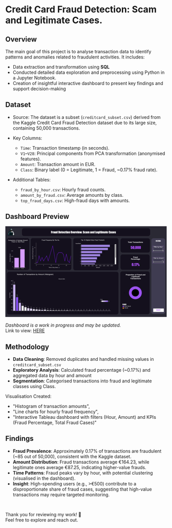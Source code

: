 # Credit Card Fraud Detection: Scam and Legitimate Cases.

## Overview

The main goal of this project is to analyse transaction data to identify patterns and anomalies related to fraudulent activities. 
It includes:
 - Data extraction and transformation using **SQL** 
 - Conducted detailed data exploration and preprocessing using Python in a Jupyter Notebook.
 - Creation of insightful interactive dashboard to present key findings and support decision-making

## Dataset

 * Source: The dataset is a subset (`creditcard_subset.csv`) derived from the Kaggle Credit Card Fraud Detection dataset due to its large size, containing 50,000 transactions. 

 * Key Columns:
    - `Time`: Transaction timestamp (in seconds).
    - `V1`–`V28`: Principal components from PCA transformation (anonymised features).
    - `Amount`: Transaction amount in EUR.
    - `Class`: Binary label (0 = Legitimate, 1 = Fraud, ~0.17% fraud rate).

 * Additional Tables:   
    - `fraud_by_hour.csv`: Hourly fraud counts.
    - `amount_by_fraud.csv`: Average amounts by class.
    - `top_fraud_days.csv`: High-fraud days with amounts.

## Dashboard Preview
![Dashboard](Image/dashboard.png)

*Dashboard is a work in progress and may be updated.*
<br>
Link to view: [HERE](https://public.tableau.com/app/profile/ivy.kepiro/viz/FraudDetectionOverview/Dashboard3)


## Methodology
- **Data Cleaning**: Removed duplicates and handled missing values in `creditcard_subset.csv`
- **Exploratory Analysis**: Calculated fraud percentage (~0.17%) and aggregated data by hour and amount
- **Segmentation**: Categorised transactions into fraud and legitimate classes using Class.

Visualisation Created:
- "Histogram of transaction amounts", 
- "Line charts for hourly fraud frequency",
- "Interactive Tableau dashboard with filters (Hour, Amount) and KPIs (Fraud Percentage, Total Fraud Cases)"

## Findings
- **Fraud Prevalence**: Approximately 0.17% of transactions are fraudulent (~85 out of 50,000), consistent with the Kaggle dataset.
- **Amount Distribution**: Fraud transactions average €164.23, while legitimate ones average €87.25, indicating higher-value frauds.
- **Time Patterns**: Fraud peaks vary by hour, with potential clustering (visualised in the dashboard).
- **Insight**: High-spending users (e.g., >€500) contribute to a disproportionate share of fraud cases, suggesting that high-value transactions may require targeted monitoring.

<br>

Thank you for reviewing my work! 🙂  
Feel free to explore and reach out.


